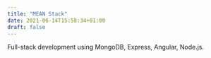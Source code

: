 ```yaml
---
title: "MEAN Stack"
date: 2021-06-14T15:58:34+01:00
draft: false
---
```


Full-stack development using MongoDB, Express, Angular, Node.js.
